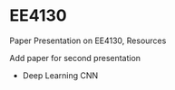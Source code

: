 # EE4130
Paper Presentation on EE4130, Resources

Add paper for second presentation

* Deep Learning CNN 
